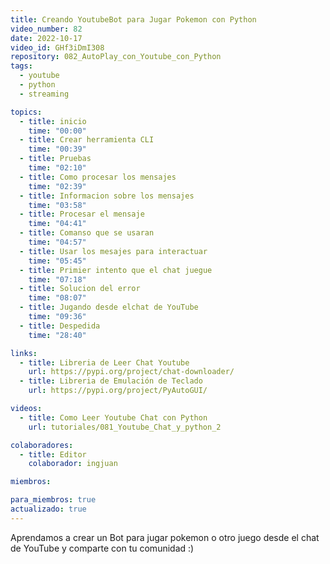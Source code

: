```yaml
---
title: Creando YoutubeBot para Jugar Pokemon con Python
video_number: 82
date: 2022-10-17
video_id: GHf3iDmI308
repository: 082_AutoPlay_con_Youtube_con_Python
tags:
  - youtube
  - python
  - streaming

topics:
  - title: inicio
    time: "00:00"
  - title: Crear herramienta CLI
    time: "00:39"
  - title: Pruebas
    time: "02:10"
  - title: Como procesar los mensajes
    time: "02:39"
  - title: Informacion sobre los mensajes
    time: "03:58"
  - title: Procesar el mensaje
    time: "04:41"
  - title: Comanso que se usaran
    time: "04:57"
  - title: Usar los mesajes para interactuar
    time: "05:45"
  - title: Primier intento que el chat juegue
    time: "07:18"
  - title: Solucion del error
    time: "08:07"
  - title: Jugando desde elchat de YouTube
    time: "09:36"
  - title: Despedida
    time: "28:40"

links:
  - title: Libreria de Leer Chat Youtube
    url: https://pypi.org/project/chat-downloader/
  - title: Libreria de Emulación de Teclado
    url: https://pypi.org/project/PyAutoGUI/

videos:
  - title: Como Leer Youtube Chat con Python
    url: tutoriales/081_Youtube_Chat_y_python_2

colaboradores:
  - title: Editor
    colaborador: ingjuan

miembros:

para_miembros: true
actualizado: true
---
```


Aprendamos a crear un Bot para jugar pokemon o otro juego desde el chat de YouTube y comparte con tu comunidad :)
